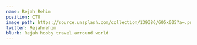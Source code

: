 ```yaml
---
name: Rejah Rehim
position: CTO
image_path: https://source.unsplash.com/collection/139386/605x605?a=.png
twitter: Rejahrehim
blurb: Rejah hooby travel arround world
---
```

